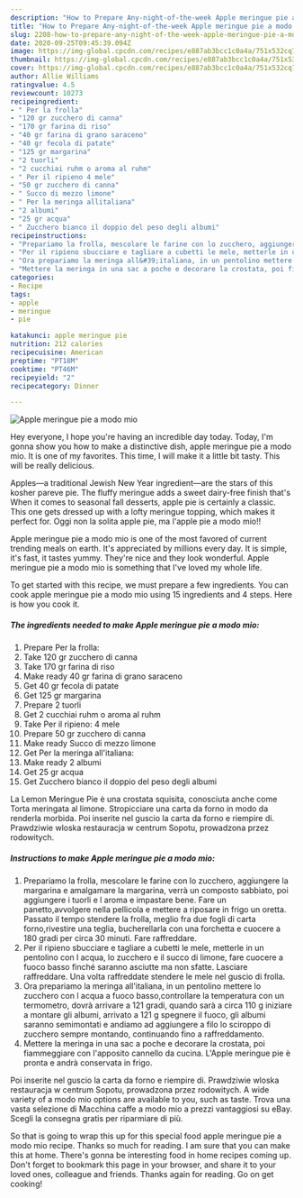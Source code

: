 ```yaml
---
description: "How to Prepare Any-night-of-the-week Apple meringue pie a modo mio"
title: "How to Prepare Any-night-of-the-week Apple meringue pie a modo mio"
slug: 2208-how-to-prepare-any-night-of-the-week-apple-meringue-pie-a-modo-mio
date: 2020-09-25T09:45:39.094Z
image: https://img-global.cpcdn.com/recipes/e887ab3bcc1c0a4a/751x532cq70/apple-meringue-pie-a-modo-mio-recipe-main-photo.jpg
thumbnail: https://img-global.cpcdn.com/recipes/e887ab3bcc1c0a4a/751x532cq70/apple-meringue-pie-a-modo-mio-recipe-main-photo.jpg
cover: https://img-global.cpcdn.com/recipes/e887ab3bcc1c0a4a/751x532cq70/apple-meringue-pie-a-modo-mio-recipe-main-photo.jpg
author: Allie Williams
ratingvalue: 4.5
reviewcount: 10273
recipeingredient:
- " Per la frolla"
- "120 gr zucchero di canna"
- "170 gr farina di riso"
- "40 gr farina di grano saraceno"
- "40 gr fecola di patate"
- "125 gr margarina"
- "2 tuorli"
- "2 cucchiai ruhm o aroma al ruhm"
- " Per il ripieno 4 mele"
- "50 gr zucchero di canna"
- " Succo di mezzo limone"
- " Per la meringa allitaliana"
- "2 albumi"
- "25 gr acqua"
- " Zucchero bianco il doppio del peso degli albumi"
recipeinstructions:
- "Prepariamo la frolla, mescolare le farine con lo zucchero, aggiungere la margarina e amalgamare la margarina, verrà un composto sabbiato, poi aggiungere i tuorli e l aroma e impastare bene. Fare un panetto,avvolgere nella pellicola e mettere a riposare in frigo un oretta. Passato il tempo stendere la frolla, meglio fra due fogli di carta forno,rivestire una teglia, bucherellarla con una forchetta e cuocere a 180 gradi per circa 30 minuti. Fare raffreddare."
- "Per il ripieno sbucciare e tagliare a cubetti le mele, metterle in un pentolino con l acqua, lo zucchero e il succo di limone, fare cuocere a fuoco basso finché saranno asciutte ma non sfatte. Lasciare raffreddare. Una volta raffreddate stendere le mele nel guscio di frolla."
- "Ora prepariamo la meringa all&#39;italiana, in un pentolino mettere lo zucchero con l acqua a fuoco basso,controllare la temperatura con un termometro, dovrà arrivare a 121 gradi, quando sarà a circa 110 g iniziare a montare gli albumi, arrivato a 121 g spegnere il fuoco, gli albumi saranno semimontati e andiamo ad aggiungere a filo lo sciroppo di zucchero sempre montando, continuando fino a raffreddamento."
- "Mettere la meringa in una sac a poche e decorare la crostata, poi fiammeggiare con l&#39;apposito cannello da cucina. L&#39;Apple meringue pie è pronta e andrà conservata in frigo."
categories:
- Recipe
tags:
- apple
- meringue
- pie

katakunci: apple meringue pie 
nutrition: 212 calories
recipecuisine: American
preptime: "PT18M"
cooktime: "PT46M"
recipeyield: "2"
recipecategory: Dinner

---
```



![Apple meringue pie a modo mio](https://img-global.cpcdn.com/recipes/e887ab3bcc1c0a4a/751x532cq70/apple-meringue-pie-a-modo-mio-recipe-main-photo.jpg)

Hey everyone, I hope you're having an incredible day today. Today, I'm gonna show you how to make a distinctive dish, apple meringue pie a modo mio. It is one of my favorites. This time, I will make it a little bit tasty. This will be really delicious.

Apples—a traditional Jewish New Year ingredient—are the stars of this kosher pareve pie. The fluffy meringue adds a sweet dairy-free finish that&#39;s When it comes to seasonal fall desserts, apple pie is certainly a classic. This one gets dressed up with a lofty meringue topping, which makes it perfect for. Oggi non la solita apple pie, ma l&#39;apple pie a modo mio!!

Apple meringue pie a modo mio is one of the most favored of current trending meals on earth. It's appreciated by millions every day. It is simple, it's fast, it tastes yummy. They're nice and they look wonderful. Apple meringue pie a modo mio is something that I've loved my whole life.


To get started with this recipe, we must prepare a few ingredients. You can cook apple meringue pie a modo mio using 15 ingredients and 4 steps. Here is how you cook it.

<!--inarticleads1-->

##### The ingredients needed to make Apple meringue pie a modo mio:

1. Prepare  Per la frolla:
1. Take 120 gr zucchero di canna
1. Take 170 gr farina di riso
1. Make ready 40 gr farina di grano saraceno
1. Get 40 gr fecola di patate
1. Get 125 gr margarina
1. Prepare 2 tuorli
1. Get 2 cucchiai ruhm o aroma al ruhm
1. Take  Per il ripieno: 4 mele
1. Prepare 50 gr zucchero di canna
1. Make ready  Succo di mezzo limone
1. Get  Per la meringa all&#39;italiana:
1. Make ready 2 albumi
1. Get 25 gr acqua
1. Get  Zucchero bianco il doppio del peso degli albumi


La Lemon Meringue Pie è una crostata squisita, conosciuta anche come Torta meringata al limone. Stropicciare una carta da forno in modo da renderla morbida. Poi inserite nel guscio la carta da forno e riempire di. Prawdziwie wloska restauracja w centrum Sopotu, prowadzona przez rodowitych. 

<!--inarticleads2-->

##### Instructions to make Apple meringue pie a modo mio:

1. Prepariamo la frolla, mescolare le farine con lo zucchero, aggiungere la margarina e amalgamare la margarina, verrà un composto sabbiato, poi aggiungere i tuorli e l aroma e impastare bene. Fare un panetto,avvolgere nella pellicola e mettere a riposare in frigo un oretta. Passato il tempo stendere la frolla, meglio fra due fogli di carta forno,rivestire una teglia, bucherellarla con una forchetta e cuocere a 180 gradi per circa 30 minuti. Fare raffreddare.
1. Per il ripieno sbucciare e tagliare a cubetti le mele, metterle in un pentolino con l acqua, lo zucchero e il succo di limone, fare cuocere a fuoco basso finché saranno asciutte ma non sfatte. Lasciare raffreddare. Una volta raffreddate stendere le mele nel guscio di frolla.
1. Ora prepariamo la meringa all&#39;italiana, in un pentolino mettere lo zucchero con l acqua a fuoco basso,controllare la temperatura con un termometro, dovrà arrivare a 121 gradi, quando sarà a circa 110 g iniziare a montare gli albumi, arrivato a 121 g spegnere il fuoco, gli albumi saranno semimontati e andiamo ad aggiungere a filo lo sciroppo di zucchero sempre montando, continuando fino a raffreddamento.
1. Mettere la meringa in una sac a poche e decorare la crostata, poi fiammeggiare con l&#39;apposito cannello da cucina. L&#39;Apple meringue pie è pronta e andrà conservata in frigo.


Poi inserite nel guscio la carta da forno e riempire di. Prawdziwie wloska restauracja w centrum Sopotu, prowadzona przez rodowitych. A wide variety of a modo mio options are available to you, such as taste. Trova una vasta selezione di Macchina caffe a modo mio a prezzi vantaggiosi su eBay. Scegli la consegna gratis per riparmiare di più. 

So that is going to wrap this up for this special food apple meringue pie a modo mio recipe. Thanks so much for reading. I am sure that you can make this at home. There's gonna be interesting food in home recipes coming up. Don't forget to bookmark this page in your browser, and share it to your loved ones, colleague and friends. Thanks again for reading. Go on get cooking!
